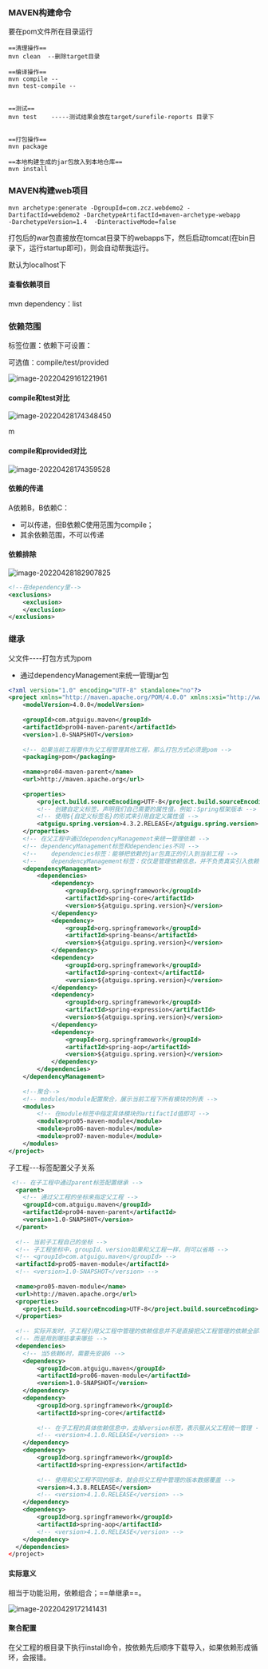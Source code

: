 ### MAVEN构建命令

要在pom文件所在目录运行

```shell
==清理操作==
mvn clean  --删除target目录

==编译操作==
mvn compile --
mvn test-compile --


==测试==
mvn test    -----测试结果会放在target/surefile-reports 目录下


==打包操作==
mvn package

==本地构建生成的jar包放入到本地仓库==
mvn install

```



### MAVEN构建web项目

```shell
mvn archetype:generate -DgroupId=com.zcz.webdemo2 -DartifactId=webdemo2 -DarchetypeArtifactId=maven-archetype-webapp 
-DarchetypeVersion=1.4  -DinteractiveMode=false
```

打包后的war包直接放在tomcat目录下的webapps下，然后启动tomcat(在bin目录下，运行startup即可)，则会自动帮我运行。

默认为localhost下



#### 查看依赖项目

mvn dependency：list



### 依赖范围

标签位置：依赖下可设置：<scope></scope>

可选值：compile/test/provided

![image-20220429161221961](Maven3实验.assets/image-20220429161221961.png)



#### compile和test对比

![image-20220428174348450](Maven3实验.assets/image-20220428174348450.png)

 m  

#### compile和provided对比

![image-20220428174359528](Maven3实验.assets/image-20220428174359528.png)



#### 依赖的传递

A依赖B，B依赖C：

- 可以传递，但B依赖C使用范围为compile；
- 其余依赖范围，不可以传递



#### 依赖排除

![image-20220428182907825](Maven3实验.assets/image-20220428182907825.png)

```xml
<!--在dependency里-->
<exclusions>
    <exclusion>
    </exclusion>
</exclusions>
```





### 继承

父文件----打包方式为pom

- 通过dependencyManagement来统一管理jar包

```xml
<?xml version="1.0" encoding="UTF-8" standalone="no"?>
<project xmlns="http://maven.apache.org/POM/4.0.0" xmlns:xsi="http://www.w3.org/2001/XMLSchema-instance" xsi:schemaLocation="http://maven.apache.org/POM/4.0.0 http://maven.apache.org/xsd/maven-4.0.0.xsd">
	<modelVersion>4.0.0</modelVersion>
	
	<groupId>com.atguigu.maven</groupId>
	<artifactId>pro04-maven-parent</artifactId>
	<version>1.0-SNAPSHOT</version>
	
	<!-- 如果当前工程要作为父工程管理其他工程，那么打包方式必须是pom -->
	<packaging>pom</packaging>
	
	<name>pro04-maven-parent</name>
	<url>http://maven.apache.org</url>
	
	<properties>
		<project.build.sourceEncoding>UTF-8</project.build.sourceEncoding>
		<!-- 创建自定义标签，声明我们自己需要的属性值。例如：Spring框架版本 -->
		<!-- 使用${自定义标签名}的形式来引用自定义属性值 -->
		<atguigu.spring.version>4.3.2.RELEASE</atguigu.spring.version>
	</properties>
	<!-- 在父工程中通过dependencyManagement来统一管理依赖 -->
	<!-- dependencyManagement标签和dependencies不同 -->
	<!-- 	dependencies标签：能够把依赖的jar包真正的引入到当前工程 -->
	<!-- 	dependencyManagement标签：仅仅是管理依赖信息，并不负责真实引入依赖 -->
	<dependencyManagement>
		<dependencies>
			<dependency>
				<groupId>org.springframework</groupId>
				<artifactId>spring-core</artifactId>
				<version>${atguigu.spring.version}</version>
			</dependency>
			<dependency>
				<groupId>org.springframework</groupId>
				<artifactId>spring-beans</artifactId>
				<version>${atguigu.spring.version}</version>
			</dependency>
			<dependency>
				<groupId>org.springframework</groupId>
				<artifactId>spring-context</artifactId>
				<version>${atguigu.spring.version}</version>
			</dependency>
			<dependency>
				<groupId>org.springframework</groupId>
				<artifactId>spring-expression</artifactId>
				<version>${atguigu.spring.version}</version>
			</dependency>
			<dependency>
				<groupId>org.springframework</groupId>
				<artifactId>spring-aop</artifactId>
				<version>${atguigu.spring.version}</version>
			</dependency>
		</dependencies>
	</dependencyManagement>
    
	<!--聚合-->
	<!-- modules/module配置聚合，展示当前工程下所有模块的列表 -->
	<modules>  
		<!-- 在module标签中指定具体模块的artifactId值即可 -->
		<module>pro05-maven-module</module>
		<module>pro06-maven-module</module>
		<module>pro07-maven-module</module>
	</modules>
</project>

```



子工程---<parent>标签配置父子关系

```xml
 <!-- 在子工程中通过parent标签配置继承 -->
  <parent>
	<!-- 通过父工程的坐标来指定父工程 -->
    <groupId>com.atguigu.maven</groupId>
    <artifactId>pro04-maven-parent</artifactId>
    <version>1.0-SNAPSHOT</version>
  </parent>
  
  <!-- 当前子工程自己的坐标 -->
  <!-- 子工程坐标中，groupId、version如果和父工程一样，则可以省略 -->
  <!-- <groupId>com.atguigu.maven</groupId> -->
  <artifactId>pro05-maven-module</artifactId>
  <!-- <version>1.0-SNAPSHOT</version> -->
  
  <name>pro05-maven-module</name>
  <url>http://maven.apache.org</url>
  <properties>
    <project.build.sourceEncoding>UTF-8</project.build.sourceEncoding>
  </properties>
  
  <!-- 实际开发时，子工程引用父工程中管理的依赖信息并不是直接把父工程管理的依赖全部拿过来 -->
  <!-- 而是用到哪些拿来哪些 -->
  <dependencies>
	<!-- 当5依赖6时，需要先安装6 -->
	<dependency>
		<groupId>com.atguigu.maven</groupId>
		<artifactId>pro06-maven-module</artifactId>
		<version>1.0-SNAPSHOT</version>
	</dependency>
	<dependency>
		<groupId>org.springframework</groupId>
		<artifactId>spring-core</artifactId>
		
		<!-- 在子工程的具体依赖信息中，去掉version标签，表示服从父工程统一管理 -->
		<!-- <version>4.1.0.RELEASE</version> -->
	</dependency>
	<dependency>
		<groupId>org.springframework</groupId>
		<artifactId>spring-expression</artifactId>
		
		<!-- 使用和父工程不同的版本，就会将父工程中管理的版本数据覆盖 -->
		<version>4.3.8.RELEASE</version>
		<!-- <version>4.1.0.RELEASE</version> -->
	</dependency>
	<dependency>
		<groupId>org.springframework</groupId>
		<artifactId>spring-aop</artifactId>
		<!-- <version>4.1.0.RELEASE</version> -->
	</dependency>
  </dependencies>
</project>
```



#### 实际意义

相当于功能沿用，依赖组合；==单继承==。

![image-20220429172141431](Maven3实验.assets/image-20220429172141431.png)



#### 聚合配置

在父工程的根目录下执行install命令，按依赖先后顺序下载导入，如果依赖形成循环，会报错。
